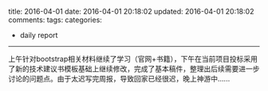 title: 2016-04-01
date: 2016-04-01 20:18:02
updated: 2016-04-01 20:18:02
comments: 
tags:
categories:
- daily report

---

上午针对bootstrap相关材料继续了学习（官网+书籍），下午在当前项目投标采用了新的技术建议书模板基础上继续修改，完成了基本稿件，整理出后续需要进一步讨论的问题点。由于太迟写完周报，导致回家已经很迟，晚上神游中......